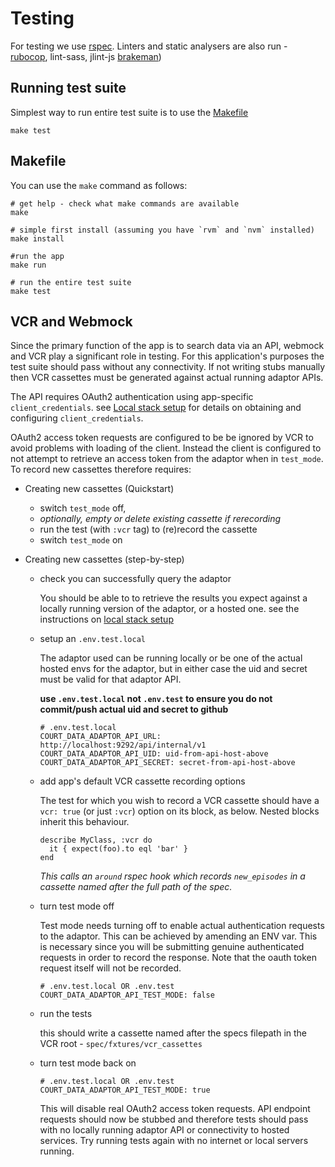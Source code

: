 # Testing

For testing we use [rspec](https://relishapp.com/rspec/). Linters and static analysers are also run - [rubocop](https://github.com/rubocop-hq/rubocop), lint-sass, jlint-js [brakeman](https://brakemanscanner.org/docs/introduction/))

## Running test suite

Simplest way to run entire test suite is to use the [Makefile](#makefile)
```
make test
```

## Makefile
You can use the `make` command as follows:

```
# get help - check what make commands are available
make

# simple first install (assuming you have `rvm` and `nvm` installed)
make install

#run the app
make run

# run the entire test suite
make test
```

## VCR and Webmock

Since the primary function of the app is to search data via an API, webmock and VCR play a significant role in testing. For this application's purposes the test suite should pass without any connectivity. If not writing stubs manually then VCR cassettes must be generated against actual running adaptor APIs.

The API requires OAuth2 authentication using app-specific `client_credentials`. see [Local stack setup]() for details on obtaining and configuring `client_credentials`.

OAuth2 access token requests are configured to be be ignored by VCR to avoid problems with loading of the client. Instead the client is configured to not attempt to retrieve an access token from the adaptor when in `test_mode`. To record new cassettes therefore requires:

- Creating new cassettes (Quickstart)
    * switch `test_mode` off,
    * *optionally, empty or delete existing cassette if rerecording*
    * run the test (with `:vcr` tag) to (re)record the cassette
    * switch `test_mode` on

- Creating new cassettes (step-by-step)

  - check you can successfully query the adaptor

    You should be able to to retrieve the results you expect against a locally running version of the adaptor, or a hosted one. see the instructions on [local stack setup](#local-stack-setup)

  - setup an `.env.test.local`

    The adaptor used can be running locally or be one of the actual hosted envs for the adaptor, but in either case the uid and secret must be valid for that adaptor API.

    **use `.env.test.local` not `.env.test` to ensure you do not commit/push actual uid and secret to github**

    ```
    # .env.test.local
    COURT_DATA_ADAPTOR_API_URL: http://localhost:9292/api/internal/v1
    COURT_DATA_ADAPTOR_API_UID: uid-from-api-host-above
    COURT_DATA_ADAPTOR_API_SECRET: secret-from-api-host-above
    ```

  - add app's default VCR cassette recording options

    The test for which you wish to record a VCR cassette should have a `vcr: true` (or just `:vcr`) option on its block, as below. Nested blocks inherit this behaviour.

    ```
    describe MyClass, :vcr do
      it { expect(foo).to eql 'bar' }
    end
    ```

    *This calls an `around` rspec hook which records `new_episodes` in a cassette named after the full path of the spec.*

  - turn test mode off

    Test mode needs turning off to enable actual authentication requests to the adaptor. This can be achieved by amending an ENV var. This is necessary since you will be submitting genuine authenticated requests in order to record the response. Note that the oauth token request itself will not be recorded.

    ```
    # .env.test.local OR .env.test
    COURT_DATA_ADAPTOR_API_TEST_MODE: false
    ```

  - run the tests

    this should write a cassette named after the specs filepath in the VCR root  - `spec/fxtures/vcr_cassettes`

  - turn test mode back on

    ```
    # .env.test.local OR .env.test
    COURT_DATA_ADAPTOR_API_TEST_MODE: true
    ```

    This will disable real OAuth2 access token requests. API endpoint requests should now be stubbed and therefore tests should pass with no locally running adaptor API or connectivity to hosted services. Try running tests again with no internet or local servers running.
